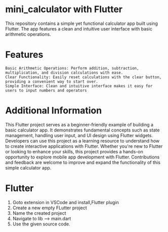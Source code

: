 # mini_calculator with Flutter
This repository contains a simple yet functional calculator app built using Flutter. The app features a clean and intuitive user interface with basic arithmetic operations.


# Features
    Basic Arithmetic Operations: Perform addition, subtraction, multiplication, and division calculations with ease.
    Clear Functionality: Easily reset calculations with the clear button, providing a convenient way to start over.
    Simple Interface: Clean and intuitive interface makes it easy for users to input numbers and operators

# Additional Information
   This Flutter project serves as a beginner-friendly example of building a basic calculator app. It demonstrates fundamental concepts such as state management, handling user input, and UI design using Flutter widgets. Developers can use this project as a learning resource to understand how to create interactive applications with Flutter. Whether you're new to Flutter or looking to enhance your skills, this project provides a hands-on opportunity to explore mobile app development with Flutter. Contributions and feedback are welcome to improve and expand the functionality of this simple calculator app.

# Flutter
 1. Goto extension in VSCode and install,Flutter plugin
 2. Create a new empty FLutter project
 3. Name the created project
 4. Navigate to lib --> main.dart
 5. Use the given source code.
